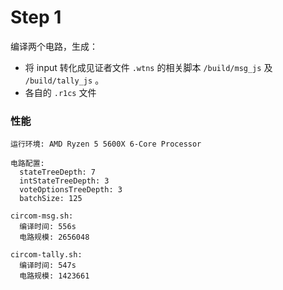 # Step 1

编译两个电路，生成：
- 将 input 转化成见证者文件 `.wtns` 的相关脚本 `/build/msg_js` 及 `/build/tally_js` 。
- 各自的 `.r1cs` 文件

### 性能

    运行环境: AMD Ryzen 5 5600X 6-Core Processor

    电路配置:
      stateTreeDepth: 7
      intStateTreeDepth: 3
      voteOptionsTreeDepth: 3
      batchSize: 125
    
    circom-msg.sh:
      编译时间: 556s
      电路规模: 2656048
    
    circom-tally.sh:
      编译时间: 547s
      电路规模: 1423661
